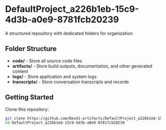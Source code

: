 # DefaultProject_a226b1eb-15c9-4d3b-a0e9-8781fcb20239
A structured repository with dedicated folders for organization.

## Folder Structure

- **code/** - Store all source code files
- **artifacts/** - Store build outputs, documentation, and other generated content
- **logs/** - Store application and system logs
- **transcripts/** - Store conversation transcripts and records

## Getting Started

Clone this repository:
```bash
git clone https://github.com/Dev41-artifacts/DefaultProject_a226b1eb-15c9-4d3b-a0e9-8781fcb20239
cd DefaultProject_a226b1eb-15c9-4d3b-a0e9-8781fcb20239
```
